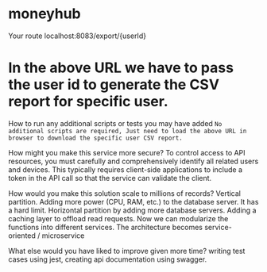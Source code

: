 # moneyhub
Your route
localhost:8083/export/{userId}
# In the above URL we have to pass the user id to generate the CSV report for specific user.

How to run any additional scripts or tests you may have added
```No additional scripts are required, Just need to load the above URL in browser to download the specific user CSV report.```
  
How might you make this service more secure?
 To control access to API resources, you must carefully and comprehensively identify all related users and devices. This typically requires client-side applications to include a token in the API call so that the service can validate the client.
 
How would you make this solution scale to millions of records?
 Vertical partition. Adding more power (CPU, RAM, etc.) to the database server. It has a hard limit.
 Horizontal partition by adding more database servers.
 Adding a caching layer to offload read requests.
 Now we can modularize the functions into different services. The architecture becomes service-oriented / microservice

What else would you have liked to improve given more time?
 writing test cases using jest, creating api documentation using swagger.